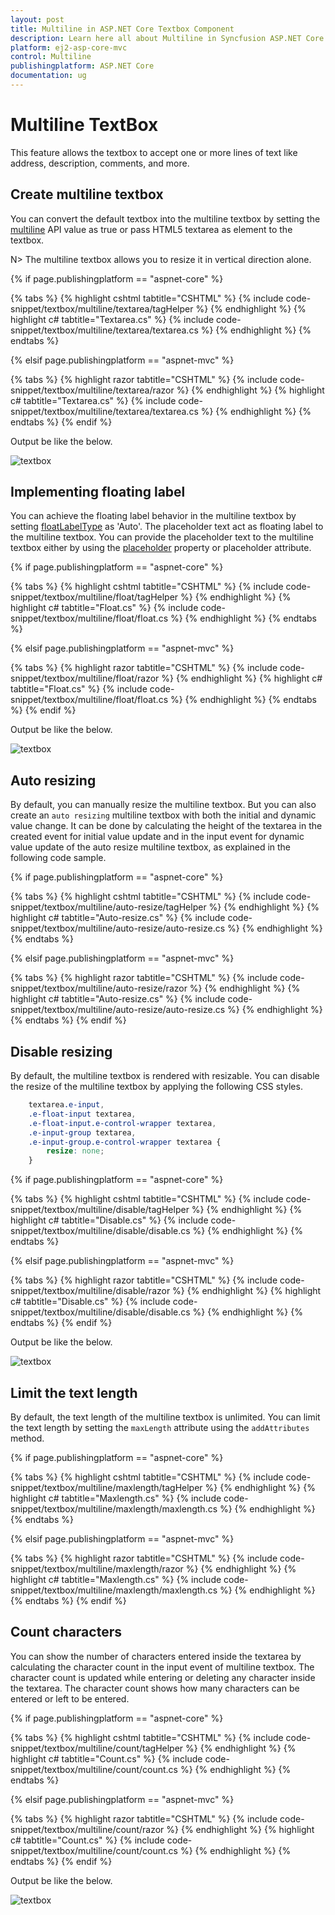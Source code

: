 ```yaml
---
layout: post
title: Multiline in ASP.NET Core Textbox Component
description: Learn here all about Multiline in Syncfusion ASP.NET Core Textbox component of Syncfusion Essential JS 2 and more.
platform: ej2-asp-core-mvc
control: Multiline
publishingplatform: ASP.NET Core
documentation: ug
---
```



# Multiline TextBox

This feature allows the textbox to accept one or more lines of text like address, description, comments, and more.

## Create multiline textbox

You can convert the default textbox into the multiline textbox by setting the [multiline](https://help.syncfusion.com/cr/aspnetcore-js2/Syncfusion.EJ2.Inputs.TextBox.html#Syncfusion_EJ2_Inputs_TextBox_Multiline) API value as true or pass HTML5 textarea as element to the textbox.

N> The multiline textbox allows you to resize it in vertical direction alone.

{% if page.publishingplatform == "aspnet-core" %}

{% tabs %}
{% highlight cshtml tabtitle="CSHTML" %}
{% include code-snippet/textbox/multiline/textarea/tagHelper %}
{% endhighlight %}
{% highlight c# tabtitle="Textarea.cs" %}
{% include code-snippet/textbox/multiline/textarea/textarea.cs %}
{% endhighlight %}
{% endtabs %}

{% elsif page.publishingplatform == "aspnet-mvc" %}

{% tabs %}
{% highlight razor tabtitle="CSHTML" %}
{% include code-snippet/textbox/multiline/textarea/razor %}
{% endhighlight %}
{% highlight c# tabtitle="Textarea.cs" %}
{% include code-snippet/textbox/multiline/textarea/textarea.cs %}
{% endhighlight %}
{% endtabs %}
{% endif %}



Output be like the below.

![textbox](./images/textarea.png)

## Implementing floating label

You can achieve the floating label behavior in the multiline textbox by setting [floatLabelType](https://help.syncfusion.com/cr/aspnetcore-js2/Syncfusion.EJ2.Inputs.TextBox.html#Syncfusion_EJ2_Inputs_TextBox_FloatLabelType) as 'Auto'. The placeholder text act as floating label to the multiline textbox. You can provide the placeholder text to the multiline textbox either by using the [placeholder](https://help.syncfusion.com/cr/aspnetcore-js2/Syncfusion.EJ2.Inputs.TextBox.html#Syncfusion_EJ2_Inputs_TextBox_Placeholder) property or placeholder attribute.

{% if page.publishingplatform == "aspnet-core" %}

{% tabs %}
{% highlight cshtml tabtitle="CSHTML" %}
{% include code-snippet/textbox/multiline/float/tagHelper %}
{% endhighlight %}
{% highlight c# tabtitle="Float.cs" %}
{% include code-snippet/textbox/multiline/float/float.cs %}
{% endhighlight %}
{% endtabs %}

{% elsif page.publishingplatform == "aspnet-mvc" %}

{% tabs %}
{% highlight razor tabtitle="CSHTML" %}
{% include code-snippet/textbox/multiline/float/razor %}
{% endhighlight %}
{% highlight c# tabtitle="Float.cs" %}
{% include code-snippet/textbox/multiline/float/float.cs %}
{% endhighlight %}
{% endtabs %}
{% endif %}



Output be like the below.

![textbox](./images/float.png)

## Auto resizing

By default, you can manually resize the multiline textbox. But you can also create an `auto resizing` multiline textbox with both the initial and dynamic value change. It can be done by calculating the height of the textarea in the created event for initial value update and in the input event for dynamic value update of the auto resize multiline textbox, as explained in the following code sample.

{% if page.publishingplatform == "aspnet-core" %}

{% tabs %}
{% highlight cshtml tabtitle="CSHTML" %}
{% include code-snippet/textbox/multiline/auto-resize/tagHelper %}
{% endhighlight %}
{% highlight c# tabtitle="Auto-resize.cs" %}
{% include code-snippet/textbox/multiline/auto-resize/auto-resize.cs %}
{% endhighlight %}
{% endtabs %}

{% elsif page.publishingplatform == "aspnet-mvc" %}

{% tabs %}
{% highlight razor tabtitle="CSHTML" %}
{% include code-snippet/textbox/multiline/auto-resize/razor %}
{% endhighlight %}
{% highlight c# tabtitle="Auto-resize.cs" %}
{% include code-snippet/textbox/multiline/auto-resize/auto-resize.cs %}
{% endhighlight %}
{% endtabs %}
{% endif %}



## Disable resizing

By default, the multiline textbox is rendered with resizable. You can disable the resize of the multiline textbox by applying the following CSS styles.

```CSS
    textarea.e-input,
    .e-float-input textarea,
    .e-float-input.e-control-wrapper textarea,
    .e-input-group textarea,
    .e-input-group.e-control-wrapper textarea {
        resize: none;
    }

```

{% if page.publishingplatform == "aspnet-core" %}

{% tabs %}
{% highlight cshtml tabtitle="CSHTML" %}
{% include code-snippet/textbox/multiline/disable/tagHelper %}
{% endhighlight %}
{% highlight c# tabtitle="Disable.cs" %}
{% include code-snippet/textbox/multiline/disable/disable.cs %}
{% endhighlight %}
{% endtabs %}

{% elsif page.publishingplatform == "aspnet-mvc" %}

{% tabs %}
{% highlight razor tabtitle="CSHTML" %}
{% include code-snippet/textbox/multiline/disable/razor %}
{% endhighlight %}
{% highlight c# tabtitle="Disable.cs" %}
{% include code-snippet/textbox/multiline/disable/disable.cs %}
{% endhighlight %}
{% endtabs %}
{% endif %}



Output be like the below.

![textbox](./images/disable.png)

## Limit the text length

By default, the text length of the multiline textbox is unlimited. You can limit the text length by setting the `maxLength` attribute using the `addAttributes` method.

{% if page.publishingplatform == "aspnet-core" %}

{% tabs %}
{% highlight cshtml tabtitle="CSHTML" %}
{% include code-snippet/textbox/multiline/maxlength/tagHelper %}
{% endhighlight %}
{% highlight c# tabtitle="Maxlength.cs" %}
{% include code-snippet/textbox/multiline/maxlength/maxlength.cs %}
{% endhighlight %}
{% endtabs %}

{% elsif page.publishingplatform == "aspnet-mvc" %}

{% tabs %}
{% highlight razor tabtitle="CSHTML" %}
{% include code-snippet/textbox/multiline/maxlength/razor %}
{% endhighlight %}
{% highlight c# tabtitle="Maxlength.cs" %}
{% include code-snippet/textbox/multiline/maxlength/maxlength.cs %}
{% endhighlight %}
{% endtabs %}
{% endif %}



## Count characters

You can show the number of characters entered inside the textarea by calculating the character count in the input event of multiline textbox. The character count is updated while entering or deleting any character inside the textarea. The character count shows how many characters can be entered or left to be entered.

{% if page.publishingplatform == "aspnet-core" %}

{% tabs %}
{% highlight cshtml tabtitle="CSHTML" %}
{% include code-snippet/textbox/multiline/count/tagHelper %}
{% endhighlight %}
{% highlight c# tabtitle="Count.cs" %}
{% include code-snippet/textbox/multiline/count/count.cs %}
{% endhighlight %}
{% endtabs %}

{% elsif page.publishingplatform == "aspnet-mvc" %}

{% tabs %}
{% highlight razor tabtitle="CSHTML" %}
{% include code-snippet/textbox/multiline/count/razor %}
{% endhighlight %}
{% highlight c# tabtitle="Count.cs" %}
{% include code-snippet/textbox/multiline/count/count.cs %}
{% endhighlight %}
{% endtabs %}
{% endif %}



Output be like the below.

![textbox](./images/count.png)